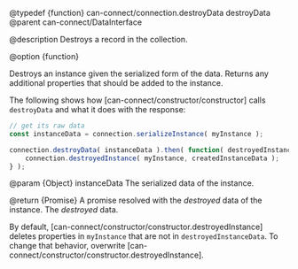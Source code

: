 @typedef {function} can-connect/connection.destroyData destroyData
@parent can-connect/DataInterface

@description Destroys a record in the collection.

@option {function}

Destroys an instance given the serialized form of the
data. Returns any additional properties that should be added to the instance.

The following shows how [can-connect/constructor/constructor] calls `destroyData` and
what it does with the response:

```js
// get its raw data
const instanceData = connection.serializeInstance( myInstance );

connection.destroyData( instanceData ).then( function( destroyedInstanceData ) {
	connection.destroyedInstance( myInstance, createdInstanceData );
} );
```

  @param {Object} instanceData The serialized data of the instance.

  @return {Promise<Object>} A promise resolved with the _destroyed_ data of the instance. The _destroyed_
  data.  

  By default, [can-connect/constructor/constructor.destroyedInstance] deletes properties in `myInstance` that are not in `destroyedInstanceData`.  To change that behavior, overwrite [can-connect/constructor/constructor.destroyedInstance].

